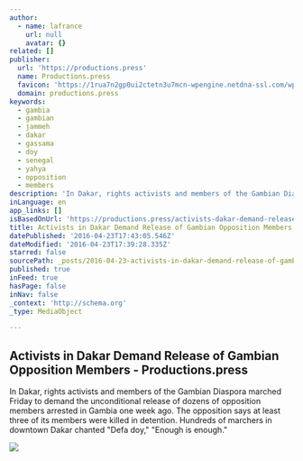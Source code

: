 ```yaml
---
author:
  - name: lafrance
    url: null
    avatar: {}
related: []
publisher:
  url: 'https://productions.press'
  name: Productions.press
  favicon: 'https://1rua7n2gp0ui2ctetn3u7mcn-wpengine.netdna-ssl.com/wp-content/uploads/2016/03/world1-1.png'
  domain: productions.press
keywords:
  - gambia
  - gambian
  - jammeh
  - dakar
  - gassama
  - doy
  - senegal
  - yahya
  - opposition
  - members
description: 'In Dakar, rights activists and members of the Gambian Diaspora marched Friday to demand the unconditional release of dozens of opposition members arrested in Gambia one week ago. The opposition says at least three of its members were killed in detention. Hundreds of marchers in downtown Dakar chanted "Defa doy," "Enough is enough."'
inLanguage: en
app_links: []
isBasedOnUrl: 'https://productions.press/activists-dakar-demand-release-gambian-opposition-members/'
title: Activists in Dakar Demand Release of Gambian Opposition Members - Productions.press
datePublished: '2016-04-23T17:43:05.546Z'
dateModified: '2016-04-23T17:39:28.335Z'
starred: false
sourcePath: _posts/2016-04-23-activists-in-dakar-demand-release-of-gambian-opposition-memb.md
published: true
inFeed: true
hasPage: false
inNav: false
_context: 'http://schema.org'
_type: MediaObject

---
```

<article style=""><h1>Activists in Dakar Demand Release of Gambian Opposition Members - Productions.press</h1><p>In Dakar, rights activists and members of the Gambian Diaspora marched Friday to demand the unconditional release of dozens of opposition members arrested in Gambia one week ago. The opposition says at least three of its members were killed in detention. Hundreds of marchers in downtown Dakar chanted "Defa doy," "Enough is enough."</p><img src="https://i2.wp.com/productions.press/wp-content/uploads/2016/04/Africa_April_23.jpg?fit=1019%2C561&amp;ssl=1" /></article>